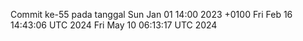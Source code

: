 Commit ke-55 pada tanggal Sun Jan 01 14:00 2023 +0100
Fri Feb 16 14:43:06 UTC 2024
Fri May 10 06:13:17 UTC 2024

